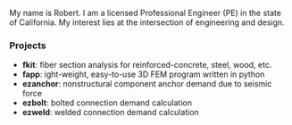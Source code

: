 My name is Robert. I am a licensed Professional Engineer (PE) in the state of California. My interest lies at the intersection of engineering and design.

### Projects

- **fkit**: fiber section analysis for reinforced-concrete, steel, wood, etc.
- **fapp**: ight-weight, easy-to-use 3D FEM program written in python
- **ezanchor**: nonstructural component anchor demand due to seismic force
- **ezbolt**: bolted connection demand calculation
- **ezweld**: welded connection demand calculation

